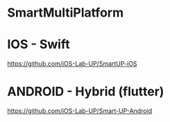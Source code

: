 # SmartMultiPlatform

# IOS - Swift
https://github.com/iOS-Lab-UP/SmartUP-iOS

# ANDROID - Hybrid (flutter)
https://github.com/iOS-Lab-UP/Smart-UP-Android
